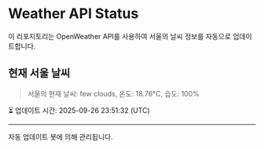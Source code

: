 
# Weather API Status

이 리포지토리는 OpenWeather API를 사용하여 서울의 날씨 정보를 자동으로 업데이트합니다.

## 현재 서울 날씨
> 서울의 현재 날씨: few clouds, 온도: 18.76°C, 습도: 100%

⏳ 업데이트 시간: 2025-09-26 23:51:32 (UTC)

---
자동 업데이트 봇에 의해 관리됩니다.
